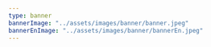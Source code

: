 ```yaml
---
type: banner
bannerImage: "../assets/images/banner/banner.jpeg"
bannerEnImage: "../assets/images/banner/bannerEn.jpeg"
---
```

